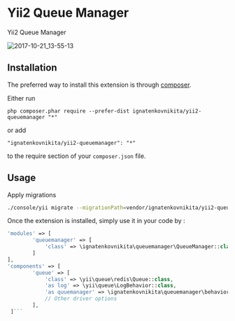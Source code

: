 Yii2 Queue Manager
==================
Yii2 Queue Manager

![2017-10-21_13-55-13](https://user-images.githubusercontent.com/4436320/31851112-b75f26e8-b667-11e7-8f54-d907daeb26bb.png)


Installation
------------

The preferred way to install this extension is through [composer](http://getcomposer.org/download/).

Either run

```
php composer.phar require --prefer-dist ignatenkovnikita/yii2-queuemanager "*"
```

or add

```
"ignatenkovnikita/yii2-queuemanager": "*"
```

to the require section of your `composer.json` file.


Usage
-----
Apply migrations

```bash
./console/yii migrate --migrationPath=vendor/ignatenkovnikita/yii2-queuemanager/migrations/

```

Once the extension is installed, simply use it in your code by  :

```php
'modules' => [
        'queuemanager' => [
            'class' => \ignatenkovnikita\queuemanager\QueueManager::class
        ]
],
'components' => [
        'queue' => [
            'class' => \yii\queue\redis\Queue::class,
            'as log' => \yii\queue\LogBehavior::class,
            'as quuemanager' => \ignatenkovnikita\queuemanager\behaviors\QueueManagerBehavior::class
            // Other driver options
        ],
 ]```

